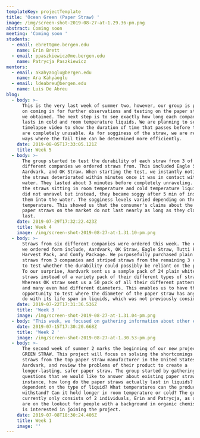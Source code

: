 ```yaml
---
templateKey: projectTemplate
title: 'Ocean Green (Paper Straw) '
image: /img/screen-shot-2019-08-27-at-1.29.36-pm.png
abstract: Coming soon
meeting: 'Coming soon '
students:
  - email: ebrett@me.bergen.edu
    name: Erin Brett
  - email: ppaszkiewicz@me.bergen.edu
    name: Patrycja Paszkiewicz
mentors:
  - email: akahyaoglu@bergen.edu
    name: Ara Kahyaoglu
  - email: ldeabreu@bergen.edu
    name: Luis De Abreu
blog:
  - body: >-
      This is the very last week of summer two, however, our group is planning
      on coming in for further observations and testing on the paper straws that
      we obtained. The next step is to see exactly how long each companies straw
      lasts in cold and room temperature liquids. We are planning to set up a
      timelapse video to show the duration of time that passes before the straws
      are completely unusable. As for sogginess of the straw, we are researching
      ways where the fail time can be determined more efficiently.
    date: 2019-08-05T17:33:05.121Z
    title: Week 5
  - body: >-
      The group started to test the durability of each straw from 3 of the 6
      different companies we ordered straws from. This included Eagle Straw,
      Aardvark, and OK Straw. When starting the test, we instantly noticed that
      the straws deteriorated within minutes once it was in contact with hot
      water. They lasted about 3 minutes before completely unraveling. As for
      the straws sitting in room temperature and cold temperature liquids, they
      did not unravel but instead, they became soggy after 5 min of inserting
      them into the water. The sogginess levels varied depending on the
      temperature. This showed us that the consumer's claims about the existing
      paper straws on the market do not last nearly as long as they claim to
      last.
    date: 2019-07-29T17:32:22.423Z
    title: Week 4
    image: /img/screen-shot-2019-08-27-at-1.31.10-pm.png
  - body: >-
      Straws from six different companies were ordered this week. The company's
      we ordered form include, Aardvark, OK Straw, Eagle Straw, Tutti Party,
      Harvest Pack, and Comfy Package. We purposefully purchased plain white
      straws from 3 companies and striped straws from the remaining 3 companies
      to test whether the durability could possibly be reliant on the pattern. 
      To our surprise, Aardvark sent us a sample pack of 24 plain white drinking
      straws instead of a variety pack of their different types of straws.
      Whereas OK straw sent us a 50 pack of all their different patterned straws
      and many even had different diameters. This enables us to have the
      opportunity to test where the diameter of the paper straw has anything to
      do with its life span in liquids, which was not previously considered.
    date: 2019-07-22T17:31:36.536Z
    title: 'Week 3 '
    image: /img/screen-shot-2019-08-27-at-1.31.04-pm.png
  - body: "This week, we focused on gathering information about other existing paper straws on the market, preferably from American based companies. We are keeping allergens and waxes in mind while searching for paper straws to test to ensure that the criteria of each straw we are testing is relevant to one another.\r\n\nFree straw samples from two American based companies we're ordered this week. A sample pack from aardvark and OK straw."
    date: 2019-07-15T17:30:20.668Z
    title: 'Week 2 '
    image: /img/screen-shot-2019-08-27-at-1.30.53-pm.png
  - body: >-
      The second week of summer 2 marks the beginning of our new project OCEAN
      GREEN STRAW. This project will focus on solving the shortcomings of paper
      straws from the top paper straw manufacturer in the United States,
      Aardvark, and review the problems of their product to create a
      longer-lasting, safer paper straw. The group started by gathering
      questions that we would like to answer about existing paper straws. For
      instance, how long do the paper straws actually last in liquids? Are they
      dependent on the type of liquid? What temperatures can the product
      withstand? Can it hold longer in room temperature or cold? The group
      currently only consists of 2 individuals, Erin and Patrycja, as of now. We
      are on the lookout for people with a background in organic chemistry who
      is interested in joining the project.
    date: 2019-07-08T18:30:24.406Z
    title: Week 1
    image: ''
---
```


